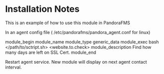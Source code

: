 Installation Notes
==================
This is an example of how to use this module in PandoraFMS

In an agent config file ( /etc/pandorafms/pandora_agent.conf for linux)

module_begin
module_name <desctriptive name: include address for refference>
module_type generic_data
module_exec bash </path/to/sctript.sh> <website.to.check>
module_description Find how many days are left on SSL Cert.
module_end

Restart agent service. New module will display on next agent contact interval.
